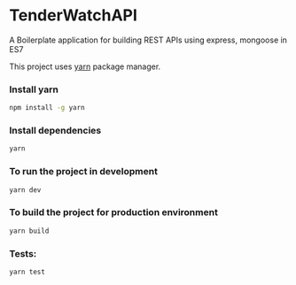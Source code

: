 # TenderWatchAPI

A Boilerplate application for building REST APIs using express, mongoose in ES7

This project uses [yarn](https://yarnpkg.com/) package manager.

### Install yarn

```sh
npm install -g yarn
```

### Install dependencies

```sh
yarn
```

### To run the project in development

```sh
yarn dev
```

### To build the project for production environment

```sh
yarn build
```


### Tests:

```sh
yarn test
```
